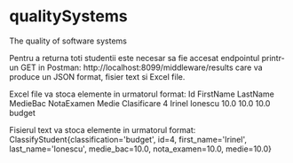 # qualitySystems
The quality of software systems

Pentru a returna toti studentii este necesar sa fie accesat endpointul printr-un GET in Postman: http://localhost:8099/middleware/results care va produce un JSON format, fisier text si Excel file.

Excel file va stoca elemente in urmatorul format:
Id	FirstName	LastName	MedieBac	NotaExamen	Medie	Clasificare
4	  Irinel	  Ionescu	  10.0	    10.0	      10.0	  budget
 
Fisierul text va stoca elemente in urmatorul format:
ClassifyStudent{classification='budget', id=4, first_name='Irinel', last_name='Ionescu', medie_bac=10.0, nota_examen=10.0, medie=10.0} 
